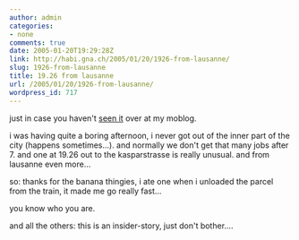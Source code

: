 ```yaml
---
author: admin
categories:
- none
comments: true
date: 2005-01-20T19:29:28Z
link: http://habi.gna.ch/2005/01/20/1926-from-lausanne/
slug: 1926-from-lausanne
title: 19.26 from lausanne
url: /2005/01/20/1926-from-lausanne/
wordpress_id: 717
---
```


just in case you haven't [seen it](http://moblog.co.uk/view.php?id=41304) over at my moblog.



i was having quite a boring afternoon, i never got out of the inner part of the city (happens sometimes...). and normally we don't get that many jobs after 7. and one at 19.26 out to the kasparstrasse is really unusual. and from lausanne even more...



so: thanks for the banana thingies, i ate one when i unloaded the parcel from the train, it made me go really fast...
  
you know who you are.



and all the others: this is an insider-story, just don't bother....

